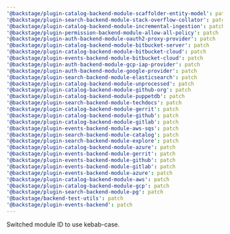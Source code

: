 ```yaml
---
'@backstage/plugin-catalog-backend-module-scaffolder-entity-model': patch
'@backstage/plugin-search-backend-module-stack-overflow-collator': patch
'@backstage/plugin-catalog-backend-module-incremental-ingestion': patch
'@backstage/plugin-permission-backend-module-allow-all-policy': patch
'@backstage/plugin-auth-backend-module-oauth2-proxy-provider': patch
'@backstage/plugin-catalog-backend-module-bitbucket-server': patch
'@backstage/plugin-catalog-backend-module-bitbucket-cloud': patch
'@backstage/plugin-events-backend-module-bitbucket-cloud': patch
'@backstage/plugin-auth-backend-module-gcp-iap-provider': patch
'@backstage/plugin-auth-backend-module-google-provider': patch
'@backstage/plugin-search-backend-module-elasticsearch': patch
'@backstage/plugin-catalog-backend-module-unprocessed': patch
'@backstage/plugin-catalog-backend-module-github-org': patch
'@backstage/plugin-catalog-backend-module-puppetdb': patch
'@backstage/plugin-search-backend-module-techdocs': patch
'@backstage/plugin-catalog-backend-module-gerrit': patch
'@backstage/plugin-catalog-backend-module-github': patch
'@backstage/plugin-catalog-backend-module-gitlab': patch
'@backstage/plugin-events-backend-module-aws-sqs': patch
'@backstage/plugin-search-backend-module-catalog': patch
'@backstage/plugin-search-backend-module-explore': patch
'@backstage/plugin-catalog-backend-module-azure': patch
'@backstage/plugin-events-backend-module-gerrit': patch
'@backstage/plugin-events-backend-module-github': patch
'@backstage/plugin-events-backend-module-gitlab': patch
'@backstage/plugin-events-backend-module-azure': patch
'@backstage/plugin-catalog-backend-module-aws': patch
'@backstage/plugin-catalog-backend-module-gcp': patch
'@backstage/plugin-search-backend-module-pg': patch
'@backstage/backend-test-utils': patch
'@backstage/plugin-events-backend': patch
---
```


Switched module ID to use kebab-case.
